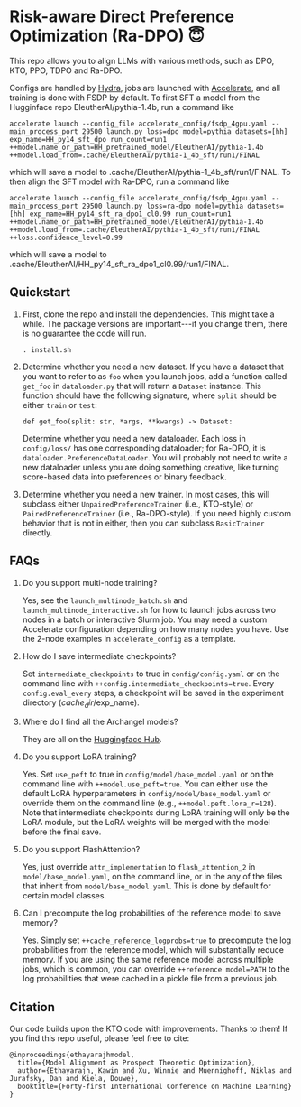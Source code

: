 # Risk-aware Direct Preference Optimization (Ra-DPO) 😇

This repo allows you to align LLMs with various methods, such as DPO, KTO, PPO, TDPO and Ra-DPO.

Configs are handled by [Hydra](https://hydra.cc/), jobs are launched with [Accelerate](https://huggingface.co/docs/accelerate/en/index), and all training is done with FSDP by default. To first SFT a model from the Hugginface repo EleutherAI/pythia-1.4b, run a command like

```accelerate
accelerate launch --config_file accelerate_config/fsdp_4gpu.yaml --main_process_port 29500 launch.py loss=dpo model=pythia datasets=[hh] exp_name=HH_py14_sft_dpo run_count=run1 ++model.name_or_path=HH_pretrained_model/EleutherAI/pythia-1.4b ++model.load_from=.cache/EleutherAI/pythia-1_4b_sft/run1/FINAL 
```

which will save a model to .cache/EleutherAI/pythia-1_4b_sft/run1/FINAL. To then align the SFT model with Ra-DPO, run a command like

```
accelerate launch --config_file accelerate_config/fsdp_4gpu.yaml --main_process_port 29500 launch.py loss=ra-dpo model=pythia datasets=[hh] exp_name=HH_py14_sft_ra_dpo1_cl0.99 run_count=run1 ++model.name_or_path=HH_pretrained_model/EleutherAI/pythia-1.4b ++model.load_from=.cache/EleutherAI/pythia-1_4b_sft/run1/FINAL  ++loss.confidence_level=0.99
```

which will save a model to .cache/EleutherAI/HH_py14_sft_ra_dpo1_cl0.99/run1/FINAL.

## Quickstart

1. First, clone the repo and install the dependencies. This might take a while. The package versions are important---if you change them, there is no guarantee the code will run.

   ```console
   . install.sh
   ```
2. Determine whether you need a new dataset. If you have a dataset that you want to refer to as `foo` when you launch jobs, add a function called `get_foo` in `dataloader.py` that will return a `Dataset` instance. This function should have the following signature, where `split` should be either `train` or `test`:

   ``def get_foo(split: str, *args, **kwargs) -> Dataset:``

   Determine whether you need a new dataloader. Each loss in `config/loss/` has one corresponding dataloader; for Ra-DPO, it is `dataloader.PreferenceDataLoader`. You will probably not need to write a new dataloader unless you are doing something creative, like turning score-based data into preferences or binary feedback.
3. Determine whether you need a new trainer. In most cases, this will subclass either `UnpairedPreferenceTrainer` (i.e., KTO-style) or `PairedPreferenceTrainer` (i.e., Ra-DPO-style). If you need highly custom behavior that is not in either, then you can subclass `BasicTrainer` directly.

## FAQs

1. Do you support multi-node training?

   Yes, see the `launch_multinode_batch.sh` and `launch_multinode_interactive.sh` for how to launch jobs across two nodes in a batch or interactive Slurm job. You may need a custom Accelerate configuration depending on how many nodes you have. Use the 2-node examples in `accelerate_config` as a template.
2. How do I save intermediate checkpoints?

   Set `intermediate_checkpoints` to true in `config/config.yaml` or on the command line with `++config.intermediate_checkpoints=true`.
   Every `config.eval_every` steps, a checkpoint will be saved in the experiment directory ($cache_dir/$exp_name).
3. Where do I find all the Archangel models?

   They are all on the [Huggingface Hub](https://huggingface.co/collections/ContextualAI/archangel-65bd45029fa020161b052430).
4. Do you support LoRA training?

   Yes. Set `use_peft` to true in `config/model/base_model.yaml` or on the command line with `++model.use_peft=true`. You can either use the default LoRA hyperparameters in `config/model/base_model.yaml` or override them on the command line (e.g., `++model.peft.lora_r=128`). Note that intermediate checkpoints during LoRA training will only be the LoRA module, but the LoRA weights will be merged with the model before the final save.
5. Do you support FlashAttention?

   Yes, just override `attn_implementation` to `flash_attention_2` in `model/base_model.yaml`, on the command line, or in the any of the files that inherit from `model/base_model.yaml`. This is done by default for certain model classes.
6. Can I precompute the log probabilities of the reference model to save memory?

   Yes. Simply set `++cache_reference_logprobs=true` to precompute the log probabilities from the reference model, which will substantially reduce memory. If you are using the same reference model across multiple jobs, which is common, you can override `++reference model=PATH` to the log probabilities that were cached in a pickle file from a previous job.

## Citation

Our code builds upon the KTO code with improvements. Thanks to them! If you find this repo useful, please feel free to cite:

```
@inproceedings{ethayarajhmodel,
  title={Model Alignment as Prospect Theoretic Optimization},
  author={Ethayarajh, Kawin and Xu, Winnie and Muennighoff, Niklas and Jurafsky, Dan and Kiela, Douwe},
  booktitle={Forty-first International Conference on Machine Learning}
}
```
